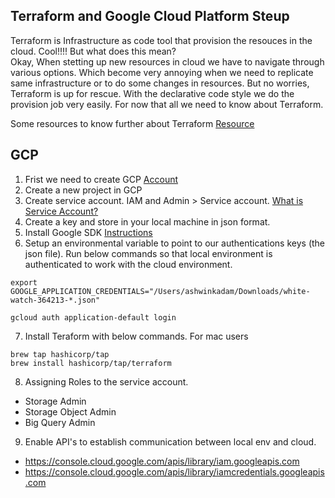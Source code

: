 
## Terraform and Google Cloud Platform Steup

Terraform is Infrastructure as code tool that provision the resouces in the cloud.
Cool!!!! But what does this mean? <br />
Okay, When stetting up new resources in cloud we have to navigate through various options.
Which become very annoying when we need to replicate same infrastructure or to do some changes in resources.
But no worries, Terraform is up for rescue. With the declarative code style we do the provision job very easily.
For now that all we need to know about Terraform.

Some resources to know further about Terraform
[Resource](https://www.youtube.com/watch?v=tomUWcQ0P3k)


## GCP
1. Frist we need to create GCP [Account](https://cloud.google.com/)
2. Create a new project in GCP
3. Create service account. IAM and Admin > Service account.
[What is Service Account?](https://www.educative.io/answers/what-are-service-accounts-in-google-cloud)
4. Create a key and store in your local machine in json format.
5. Install Google SDK [Instructions](https://cloud.google.com/sdk/docs/install-sdk)
6. Setup an environmental variable to point to our authentications keys (the json file). Run below commands so that local environment is authenticated to work with the cloud environment.
```
export GOOGLE_APPLICATION_CREDENTIALS="/Users/ashwinkadam/Downloads/white-watch-364213-*.json"

```

```
gcloud auth application-default login

```

7. Install Teraform with below commands. For mac users

```
brew tap hashicorp/tap
brew install hashicorp/tap/terraform
```

8. Assigning Roles to the service account.
- Storage Admin
- Storage Object Admin
- Big Query Admin

9. Enable API's to establish communication between local env and cloud.
- https://console.cloud.google.com/apis/library/iam.googleapis.com
- https://console.cloud.google.com/apis/library/iamcredentials.googleapis.com 


